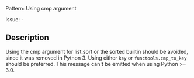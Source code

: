 Pattern: Using cmp argument

Issue: -

## Description

Using the cmp argument for list.sort or the sorted builtin should be avoided, since it was removed in Python 3. Using either `key` or `functools.cmp_to_key` should be preferred. This message can't be emitted when using Python >= 3.0.
